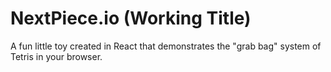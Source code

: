 # NextPiece.io (Working Title)

A fun little toy created in React that demonstrates the "grab bag" system of Tetris in your browser.
